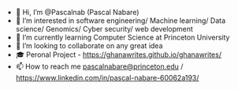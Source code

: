 - 👋 Hi, I’m @Pascalnab (Pascal Nabare)
- 👀 I’m interested in software engineering/ Machine learning/ Data science/ Genomics/ Cyber security/ web development
- 🌱 I’m currently learning Computer Science at Princeton University
- 💞️ I’m looking to collaborate on any great idea
- 🎓 Peronal Project - https://ghanawrites.github.io/ghanawrites/ 
- 📫 How to reach me pascalnabare@princeton.edu / https://www.linkedin.com/in/pascal-nabare-60062a193/

<!---
Pascalnab/Pascalnab is a ✨ special ✨ repository because its `README.md` (this file) appears on your GitHub profile.
You can click the Preview link to take a look at your changes.
--->
